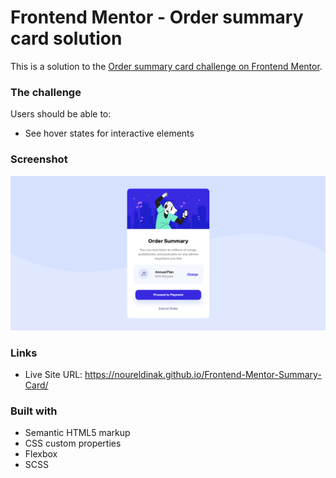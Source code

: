 # Frontend Mentor - Order summary card solution

This is a solution to the [Order summary card challenge on Frontend Mentor](https://www.frontendmentor.io/challenges/order-summary-component-QlPmajDUj). 



### The challenge

Users should be able to:

- See hover states for interactive elements

### Screenshot

![](./Screenshot.png)

### Links

- Live Site URL: https://noureldinak.github.io/Frontend-Mentor-Summary-Card/


### Built with

- Semantic HTML5 markup
- CSS custom properties
- Flexbox
- SCSS
